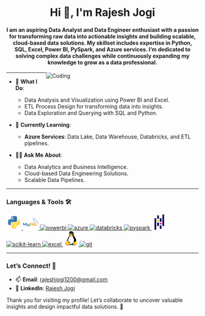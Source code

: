 <!-- ![logo](https://github.com/RAJESHJOGI1200/RAJESHJOGI1200/blob/main/coverimage.png) -->

<h1 align="center">Hi 👋, I'm Rajesh Jogi</h1>  
<h4 align="center">I am an aspiring Data Analyst and Data Engineer enthusiast with a passion for transforming raw data into actionable insights and building scalable, cloud-based data solutions. My skillset includes expertise in Python, SQL, Excel, Power BI, PySpark, and Azure services. I’m dedicated to solving complex data challenges while continuously expanding my knowledge to grow as a data professional.</h4>  

<img align="right" alt="Coding" width="400" src="https://miro.medium.com/v2/resize:fit:679/1*zVnWJtyGOX_kUIDm6ccCfQ.gif">  

---

- 🔭 **What I Do**:  
  - Data Analysis and Visualization using Power BI and Excel.  
  - ETL Process Design for transforming data into insights.  
  - Data Exploration and Querying with SQL and Python.  

- 🌱 **Currently Learning**:  
  <!-- **PySpark** for efficient big data processing. --> 
  - **Azure Services**: Data Lake, Data Warehouse, Databricks, and ETL pipelines.  

- 👨‍💻 **Ask Me About**:  
  - Data Analytics and Business Intelligence.  
  - Cloud-based Data Engineering Solutions.  
  - Scalable Data Pipelines.  

---

### Languages & Tools 🛠️  
<p align="left">  
  <a href="https://www.python.org" target="_blank" rel="noreferrer">  
    <img src="https://raw.githubusercontent.com/devicons/devicon/master/icons/python/python-original.svg" alt="python" width="40" height="40"/>  
  </a>  
  <a href="https://www.mysql.com/" target="_blank" rel="noreferrer">  
    <img src="https://raw.githubusercontent.com/devicons/devicon/master/icons/mysql/mysql-original-wordmark.svg" alt="mysql" width="40" height="40"/>  
  </a>  
  <a href="https://powerbi.microsoft.com/" target="_blank" rel="noreferrer">  
    <img src="https://upload.wikimedia.org/wikipedia/commons/c/cf/New_Power_BI_Logo.svg" alt="powerbi" width="40" height="40"/>  
  </a>  
  <a href="https://azure.microsoft.com/en-in/" target="_blank" rel="noreferrer">  
    <img src="https://www.vectorlogo.zone/logos/microsoft_azure/microsoft_azure-icon.svg" alt="azure" width="40" height="40"/>  
  </a>  
  <a href="https://databricks.com/" target="_blank" rel="noreferrer">  
    <img src="https://www.vectorlogo.zone/logos/databricks/databricks-icon.svg" alt="databricks" width="40" height="40"/>  
  </a>  
  <a href="https://spark.apache.org/" target="_blank" rel="noreferrer">  
    <img src="https://upload.wikimedia.org/wikipedia/commons/f/f3/Apache_Spark_logo.svg" alt="pyspark" width="40" height="40"/>  
  </a>  
  <a href="https://pandas.pydata.org/" target="_blank" rel="noreferrer">  
    <img src="https://raw.githubusercontent.com/devicons/devicon/2ae2a900d2f041da66e950e4d48052658d850630/icons/pandas/pandas-original.svg" alt="pandas" width="40" height="40"/>  
  </a>  
  <a href="https://scikit-learn.org/" target="_blank" rel="noreferrer">  
    <img src="https://upload.wikimedia.org/wikipedia/commons/0/05/Scikit_learn_logo_small.svg" alt="scikit-learn" width="40" height="40"/>  
  </a>  
  <a href="https://www.microsoft.com/en-us/microsoft-365/excel" target="_blank" rel="noreferrer">  
    <img src="https://upload.wikimedia.org/wikipedia/commons/7/7f/Microsoft_Office_Excel_%282018%E2%80%93present%29.svg" alt="excel" width="40" height="40"/>  
  </a>  
  <a href="https://www.linux.org/" target="_blank" rel="noreferrer">  
    <img src="https://raw.githubusercontent.com/devicons/devicon/master/icons/linux/linux-original.svg" alt="linux" width="40" height="40"/>  
  </a>  
  <a href="https://git-scm.com/" target="_blank" rel="noreferrer">  
    <img src="https://www.vectorlogo.zone/logos/git-scm/git-scm-icon.svg" alt="git" width="40" height="40"/>  
  </a>  
</p>  

---

### Let’s Connect! 🤝  
- 📫 **Email**: rajeshjogi1200@gmail.com  
- 💼 **LinkedIn**: [Rajesh Jogi](https://www.linkedin.com/in/rajesh-jogi-967102240/)  

Thank you for visiting my profile! Let’s collaborate to uncover valuable insights and design impactful data solutions. 🚀  
